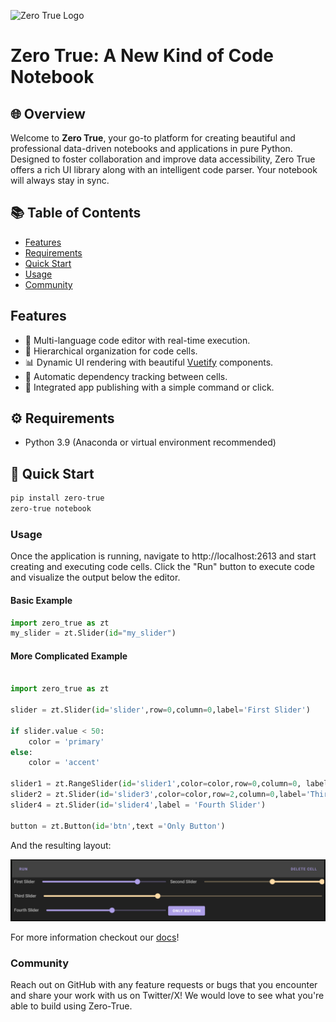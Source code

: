 ![Zero True Logo](zt_frontend/src/assets/logo.png)

# Zero True: A New Kind of Code Notebook



## 🌐 Overview

Welcome to **Zero True**, your go-to platform for creating beautiful and professional data-driven notebooks and applications in pure Python. Designed to foster collaboration and improve data accessibility, Zero True offers a rich UI library along with an intelligent code parser. Your notebook will always stay in sync.

## 📚 Table of Contents

- [Features](#-features)
- [Requirements](#-requirements)
- [Quick Start](#-quick-start)
- [Usage](#-usage)
- [Community](#-community)

## Features

- 📝 Multi-language code editor with real-time execution.
- 🌌 Hierarchical organization for code cells.
- 📊 Dynamic UI rendering with beautiful [Vuetify](https://vuetifyjs.com/en/) components.
- 🔄 Automatic dependency tracking between cells.
- 🚀 Integrated app publishing with a simple command or click.


## ⚙ Requirements

- Python 3.9 (Anaconda or virtual environment recommended)

## 🚀 Quick Start

```bash
pip install zero-true
zero-true notebook
```

### Usage 

Once the application is running, navigate to http://localhost:2613 and start creating and executing code cells. Click the "Run" button to execute code and visualize the output below the editor. 

#### Basic Example

```python
import zero_true as zt
my_slider = zt.Slider(id="my_slider")
```


#### More Complicated Example

```python

import zero_true as zt 

slider = zt.Slider(id='slider',row=0,column=0,label='First Slider')

if slider.value < 50:
    color = 'primary'
else:
    color = 'accent'
    
slider1 = zt.RangeSlider(id='slider1',color=color,row=0,column=0, label= 'Second Slider')
slider2 = zt.Slider(id='slider3',color=color,row=2,column=0,label='Third Slider')
slider4 = zt.Slider(id='slider4',label = 'Fourth Slider')

button = zt.Button(id='btn',text ='Only Button')

```

And the resulting layout:

![More Complicated Example](/docs/assets/example_layout.png)


For more information checkout our [docs](https://docs.zero-true.com/)!


### Community

Reach out on GitHub with any feature requests or bugs that you encounter and share your work with us on Twitter/X! We would love to see what you're able to build using Zero-True. 
